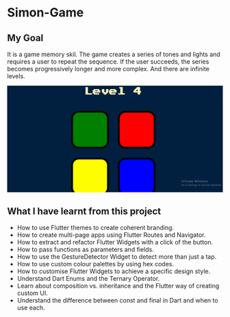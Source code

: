 # Simon-Game

## My Goal


It is a game memory skil. The game creates a series of tones and lights and requires a user to repeat the sequence. If the user succeeds, the series becomes progressively longer and more complex. And there are infinite levels.



![Finished App](demo/simon_giff.gif)



## What I have learnt from this project

- How to use Flutter themes to create coherent branding. 
- How to create multi-page apps using Flutter Routes and Navigator.
- How to extract and refactor Flutter Widgets with a click of the button. 
- How to pass functions as parameters and fields.
- How to use the GestureDetector Widget to detect more than just a tap.
- How to use custom colour palettes by using hex codes.
- How to customise Flutter Widgets to achieve a specific design style.
- Understand Dart Enums and the Ternary Operator.
- Learn about composition vs. inheritance and the Flutter way of creating custom UI.
- Understand the difference between const and final in Dart and when to use each.




